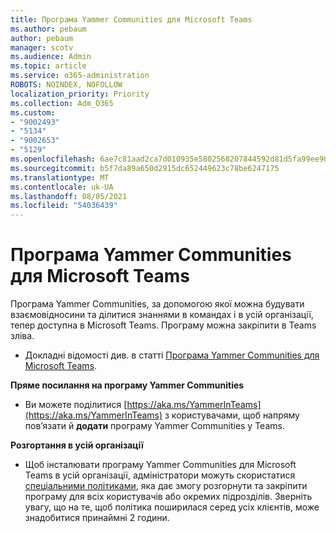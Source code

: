 ```yaml
---
title: Програма Yammer Communities для Microsoft Teams
ms.author: pebaum
author: pebaum
manager: scotv
ms.audience: Admin
ms.topic: article
ms.service: o365-administration
ROBOTS: NOINDEX, NOFOLLOW
localization_priority: Priority
ms.collection: Adm_O365
ms.custom:
- "9002493"
- "5134"
- "9002653"
- "5129"
ms.openlocfilehash: 6ae7c81aad2ca7d010935e5802568207844592d81d5fa99ee90804167ea8e4f3
ms.sourcegitcommit: b5f7da89a650d2915dc652449623c78be6247175
ms.translationtype: MT
ms.contentlocale: uk-UA
ms.lasthandoff: 08/05/2021
ms.locfileid: "54036439"
---
```

# <a name="yammer-communities-app-for-microsoft-teams"></a>Програма Yammer Communities для Microsoft Teams

Програма Yammer Communities, за допомогою якої можна будувати взаємовідносини та ділитися знаннями в командах і в усій організації, тепер доступна в Microsoft Teams. Програму можна закріпити в Teams зліва. 

- Докладні відомості див. в статті [Програма Yammer Communities для Microsoft Teams](https://go.microsoft.com/fwlink/?linkid=2127757&clcid=0x409).

**Пряме посилання на програму Yammer Communities**

- Ви можете поділитися [https://aka.ms/YammerInTeams](https://aka.ms/YammerInTeams) з користувачами, щоб напряму пов’язати й **додати** програму Yammer Communities у Teams.

**Розгортання в усій організації**

- Щоб інсталювати програму Yammer Communities для Microsoft Teams в усій організації, адміністратори можуть скористатися [спеціальними політиками](https://docs.microsoft.com/microsoftteams/manage-apps), яка дає змогу розгорнути та закріпити програму для всіх користувачів або окремих підрозділів. Зверніть увагу, що на те, щоб політика поширилася серед усіх клієнтів, може знадобитися принаймні 2 години.
